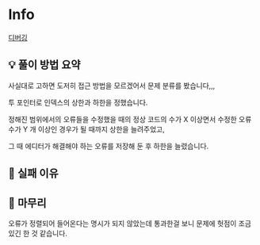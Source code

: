 # Info
[디버깅](https://www.acmicpc.net/problem/24453)

## 💡 풀이 방법 요약

사실대로 고하면 도저히 접근 방법을 모르겠어서 문제 분류를 봤습니다,,,

투 포인터로 인덱스의 상한과 하한을 정했습니다.

정해진 범위에서의 오류들을 수정했을 때의 정상 코드의 수가 X 이상면서 수정한 오류 수가 Y 개 이상인 경우가 될 때까지 상한을 늘려주었고,

그 때 에디터가 해결해야 하는 오류를 저장해 둔 후 하한을 늘렸습니다.

## 👀 실패 이유

## 🙂 마무리

오류가 정렬되어 들어온다는 명시가 되지 않았는데 통과한걸 보니 문제에 헛점이 조금 있긴 한 것 같습니다.